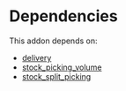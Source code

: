 # Dependencies

This addon depends on:

- [delivery](../../odoo-bringout-oca-ocb-delivery)
- [stock_picking_volume](../../odoo-bringout-oca-stock-logistics-warehouse-stock_picking_volume)
- [stock_split_picking](../../odoo-bringout-oca-stock-logistics-workflow-stock_split_picking)
